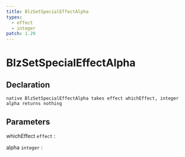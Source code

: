 ```yaml
---
title: BlzSetSpecialEffectAlpha
types:
  - effect
  - integer
patch: 1.29
---
```


# BlzSetSpecialEffectAlpha

## Declaration

```jass
native BlzSetSpecialEffectAlpha takes effect whichEffect, integer alpha returns nothing
```

## Parameters
whichEffect `effect`
: 

alpha `integer`
: 
